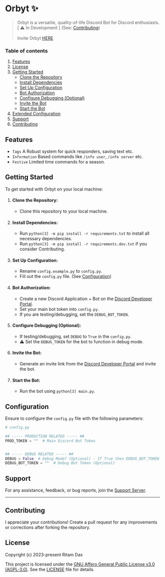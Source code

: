 # Orbyt ✨

> Orbyt is a versatile, quality-of-life Discord Bot for Discord enthusiasts.
 [ ⚠️ In Development ] (See: [Contributing](#contributing)) <br><br>
> Invite Orbyt [HERE](https://discord.com/oauth2/authorize?client_id=900057091031580783&permissions=1945627743&redirect_uri=https://discord.gg/yYSjejHX9G&response_type=code&scope=identify+bot+applications.commands)
### Table of contents
1. [Features](#features)
2. [License](#license)
3. [Getting Started](#getting-started)
    - [Clone the Repository](#clone-the-repository)
    - [Install Dependencies](#install-dependencies)
    - [Set Up Configuration](#set-up-configuration)
    - [Bot Authorization](#bot-authorization)
    - [Configure Debugging (Optional)](#configure-debugging-optional)
    - [Invite the Bot](#invite-the-bot)
    - [Start the Bot](#start-the-bot)
4. [Extended Configuration](#configuration)
5. [Support](#support)
6. [Contributing](#contributing)

## Features

- ``Tags`` A Robust system for quick responders, saving text etc.
- ``Information`` Based commands like `/info user`, `/info server` etc.
- ``Festive`` Limited time commands for a season.

## Getting Started

To get started with Orbyt on your local machine:

1. #### Clone the Repository:
   - Clone this repository to your local machine.

2. #### Install Dependencies:
   - Run `python[3] -m pip install -r requirements.txt` to install all necessary dependencies.
   - Run `python[3] -m pip install -r requirements.dev.txt` if you consider Contributing.

3. #### Set Up Configuration:
   - Rename `config.example.py` to `config.py`.
   - Fill out the `config.py` file. (See [Configuration](#configuration))

4. #### Bot Authorization:
   - Create a new Discord Application + Bot on the [Discord Developer Portal](https://discord.com/developers/applications).
   - Set your main bot token into `config.py`.
   - If you are testing/debugging, set the `DEBUG_BOT_TOKEN`.

5. #### Configure Debugging (Optional):
   - If testing/debugging, set `DEBUG` to `True` in the `config.py`.
   - ⚠️ Set the `DEBUG_TOKEN` for the bot to function in debug mode.

6. #### Invite the Bot:
   - Generate an invite link from the [Discord Developer Portal](https://discord.com/developers/applications) and invite the bot.

7. #### Start the Bot:
   - Run the bot using `python[3] main.py`.

## Configuration

Ensure to configure the `config.py` file with the following parameters:

```python
# config.py

## ----- PRODUCTION RELATED ----- ##
PROD_TOKEN = ""  # Main Discord Bot Token


## ----- DEBUG RELATED ----- ##
DEBUG = False  # Debug Mode? (Optional) - If True then DEBUG_BOT_TOKEN must be set
DEBUG_BOT_TOKEN = ""  # Debug Bot Token (Optional)

```

## Support

For any assistance, feedback, or bug reports, join the [Support Server](https://discord.gg/dg8SQr3PfY).

---

## Contributing

I appreciate your contributions! Create a pull request for any improvements or corrections after forking the repository.

## License

Copyright (c) 2023-present Ritam Das

This project is licensed under the [GNU Affero General Public License v3.0 (AGPL-3.0)](https://www.gnu.org/licenses/agpl-3.0.en.html). See the [LICENSE](LICENSE) file for details.

